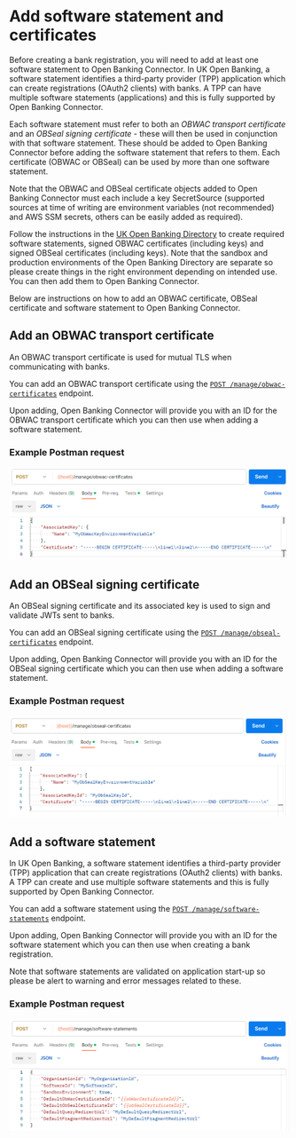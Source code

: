 # Add software statement and certificates

Before creating a bank registration, you will need to add at least one software statement to Open Banking Connector. In
UK Open Banking, a software statement identifies a third-party provider (TPP) application which can create
registrations (OAuth2 clients) with banks. A TPP can have multiple software statements (applications) and this is fully
supported by Open Banking Connector.

Each software statement must refer to both an *OBWAC transport certificate* and an *OBSeal signing certificate* - these
will then be used in conjunction with that software statement. These should be added to Open Banking Connector before
adding the software statement that refers to them. Each certificate (OBWAC or OBSeal) can be used by more than one
software statement.

Note that the OBWAC and OBSeal certificate objects added to Open Banking Connector must each include a key
SecretSource (supported sources at time of writing are environment variables (not recommended) and AWS SSM secrets,
others can be easily added as required).

Follow the instructions in the [UK Open Banking Directory](https://directory.openbanking.org.uk/s/login/) to create
required software statements, signed OBWAC certificates (including keys) and signed OBSeal certificates (including
keys). Note that the sandbox and production environments of the Open Banking Directory are separate so please create
things in the right environment depending on intended use. You can then add them to Open Banking Connector.

Below are instructions on how to add an OBWAC certificate, OBSeal certificate and software statement to Open Banking
Connector.

## Add an OBWAC transport certificate

An OBWAC transport certificate is used for mutual TLS when communicating with banks.

You can add an OBWAC transport certificate using the [
`POST /manage/obwac-certificates`](../../apis/management/openapi.md) endpoint.

Upon adding, Open Banking Connector will provide you with an ID for the OBWAC transport certificate which you can then
use when adding a software statement.

### Example Postman request

![Alt text](add-obwac.png)

## Add an OBSeal signing certificate

An OBSeal signing certificate and its associated key is used to sign and validate JWTs sent to banks.

You can add an OBSeal signing certificate using the [
`POST /manage/obseal-certificates`](../../apis/management/openapi.md) endpoint.

Upon adding, Open Banking Connector will provide you with an ID for the OBSeal signing certificate which you can then
use when adding a software statement.

### Example Postman request

![Alt text](add-obseal.png)

## Add a software statement

In UK Open Banking, a software statement identifies a third-party provider (TPP) application that can create
registrations (OAuth2
clients) with banks. A TPP can create and use multiple software statements and this is fully
supported by Open Banking Connector.

You can add a software statement using the [`POST /manage/software-statements`](../../apis/management/openapi.md)
endpoint.

Upon adding, Open Banking Connector will provide you with an ID for the software statement which you can then use when
creating a bank registration.

Note that software statements are validated on application start-up so please be alert to warning and error messages
related to these.

### Example Postman request

![Alt text](add-software-statement.png)
